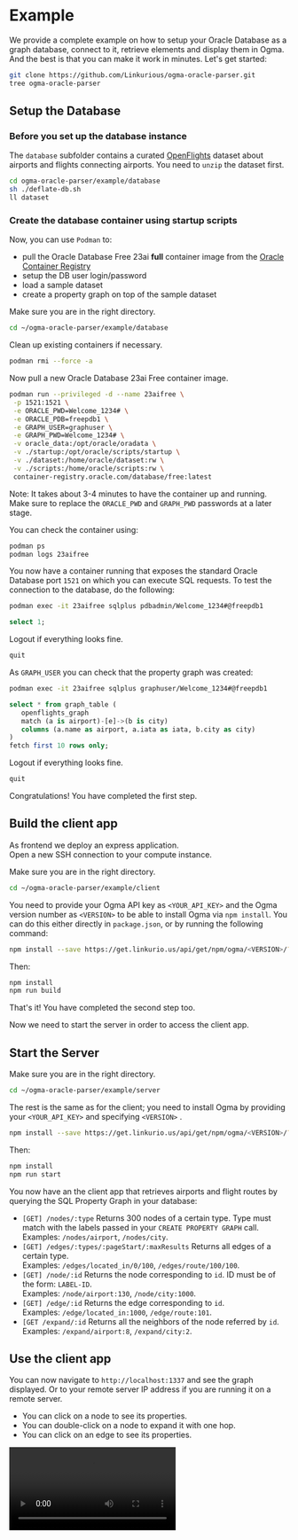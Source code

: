 # Example

We provide a complete example on how to setup your Oracle Database as a graph database, connect to it, retrieve elements and display them in Ogma. And the best is that you can make it work in minutes.
Let's get started:

```sh
git clone https://github.com/Linkurious/ogma-oracle-parser.git
tree ogma-oracle-parser
```

## Setup the Database

### Before you set up the database instance

The `database` subfolder contains a curated [OpenFlights](https://openflights.org/) dataset about airports and flights connecting airports. You need to `unzip` the dataset first.

```sh
cd ogma-oracle-parser/example/database
sh ./deflate-db.sh
ll dataset
```

### Create the database container using startup scripts

Now, you can use `Podman` to:

- pull the Oracle Database Free 23ai **full** container image from the [Oracle Container Registry](https://container-registry.oracle.com/)
- setup the DB user login/password
- load a sample dataset
- create a property graph on top of the sample dataset

Make sure you are in the right directory.

```sh
cd ~/ogma-oracle-parser/example/database
```

Clean up existing containers if necessary.

```sh
podman rmi --force -a
```

Now pull a new Oracle Database 23ai Free container image.

```sh
podman run --privileged -d --name 23aifree \
 -p 1521:1521 \
 -e ORACLE_PWD=Welcome_1234# \
 -e ORACLE_PDB=freepdb1 \
 -e GRAPH_USER=graphuser \
 -e GRAPH_PWD=Welcome_1234# \
 -v oracle_data:/opt/oracle/oradata \
 -v ./startup:/opt/oracle/scripts/startup \
 -v ./dataset:/home/oracle/dataset:rw \
 -v ./scripts:/home/oracle/scripts:rw \
 container-registry.oracle.com/database/free:latest
```

Note: It takes about 3-4 minutes to have the container up and running. Make sure to replace the `ORACLE_PWD` and `GRAPH_PWD` passwords at a later stage.

You can check the container using:

```sh
podman ps
podman logs 23aifree
```

You now have a container running that exposes the standard Oracle Database port `1521` on which you can execute SQL requests. To test the connection to the database, do the following:

```sh
podman exec -it 23aifree sqlplus pdbadmin/Welcome_1234#@freepdb1
```

```sql
select 1;
```

Logout if everything looks fine.

```sql
quit
```

As `GRAPH_USER` you can check that the property graph was created:

```sh
podman exec -it 23aifree sqlplus graphuser/Welcome_1234#@freepdb1
```

```sql
select * from graph_table (
   openflights_graph
   match (a is airport)-[e]->(b is city)
   columns (a.name as airport, a.iata as iata, b.city as city)
)
fetch first 10 rows only;
```

Logout if everything looks fine.

```sql
quit
```

Congratulations! You have completed the first step.

## Build the client app

As frontend we deploy an express application.  
Open a new SSH connection to your compute instance.

Make sure you are in the right directory.

```sh
cd ~/ogma-oracle-parser/example/client
```

You need to provide your Ogma API key as `<YOUR_API_KEY>` and the Ogma version number as `<VERSION>` to be able to install Ogma via `npm install`. You can do this either directly in `package.json`, or by running the following command:

```sh
npm install --save https://get.linkurio.us/api/get/npm/ogma/<VERSION>/?secret=<YOUR_API_KEY>
```

Then:

```sh
npm install
npm run build
```

That's it! You have completed the second step too.

Now we need to start the server in order to access the client app.

## Start the Server

Make sure you are in the right directory.

```sh
cd ~/ogma-oracle-parser/example/server
```

The rest is the same as for the client; you  need to install Ogma by providing your `<YOUR_API_KEY>` and specifying `<VERSION>` .

```sh
npm install --save https://get.linkurio.us/api/get/npm/ogma/<VERSION>/?secret=<YOUR_API_KEY>
```

Then:

```sh
npm install
npm run start
```

You now have an the client app that retrieves airports and flight routes by querying the SQL Property Graph in your database:

- `[GET] /nodes/:type` Returns 300 nodes of a certain type. Type must match with the labels passed in your `CREATE PROPERTY GRAPH` call.\
  Examples: `/nodes/airport`, `/nodes/city`.
- `[GET] /edges/:types/:pageStart/:maxResults` Returns all edges of a certain type.\
  Examples: `/edges/located_in/0/100`, `/edges/route/100/100`.
- `[GET] /node/:id` Returns the node corresponding to `id`. ID must be of the form: `LABEL-ID`.\
  Examples: `/node/airport:130`, `/node/city:1000`.
- `[GET] /edge/:id` Returns the edge corresponding to `id`.\
  Examples: `/edge/located_in:1000`, `/edge/route:101`.
- `[GET /expand/:id` Returns all the neighbors of the node referred by `id`.\
  Examples: `/expand/airport:8`, `/expand/city:2`.

## Use the client app

You can now navigate to `http://localhost:1337` and see the graph displayed. Or to your remote server IP address if you are running it on a remote server.

- You can click on a node to see its properties.
- You can double-click on a node to expand it with one hop.
- You can click on an edge to see its properties.

<video controls>
  <source src="/video.webm" type="video/webm">
  Your browser does not support the video tag.
</video>
